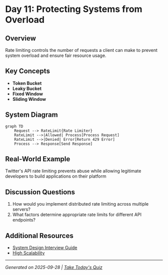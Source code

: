 # Day 11: Protecting Systems from Overload

## Overview
Rate limiting controls the number of requests a client can make to prevent system overload and ensure fair resource usage.

## Key Concepts
- **Token Bucket**
- **Leaky Bucket**
- **Fixed Window**
- **Sliding Window**

## System Diagram
```mermaid
graph TD
    Request --> RateLimit{Rate Limiter}
    RateLimit -->|Allowed| Process[Process Request]
    RateLimit -->|Denied| Error[Return 429 Error]
    Process --> Response[Send Response]
```

## Real-World Example
Twitter's API rate limiting prevents abuse while allowing legitimate developers to build applications on their platform

## Discussion Questions
1. How would you implement distributed rate limiting across multiple servers?
2. What factors determine appropriate rate limits for different API endpoints?

## Additional Resources
- [System Design Interview Guide](https://github.com/donnemartin/system-design-primer)
- [High Scalability](http://highscalability.com/)

---
*Generated on 2025-09-28 | [Take Today's Quiz](../docs/quiz-2025-09-28.html)*
